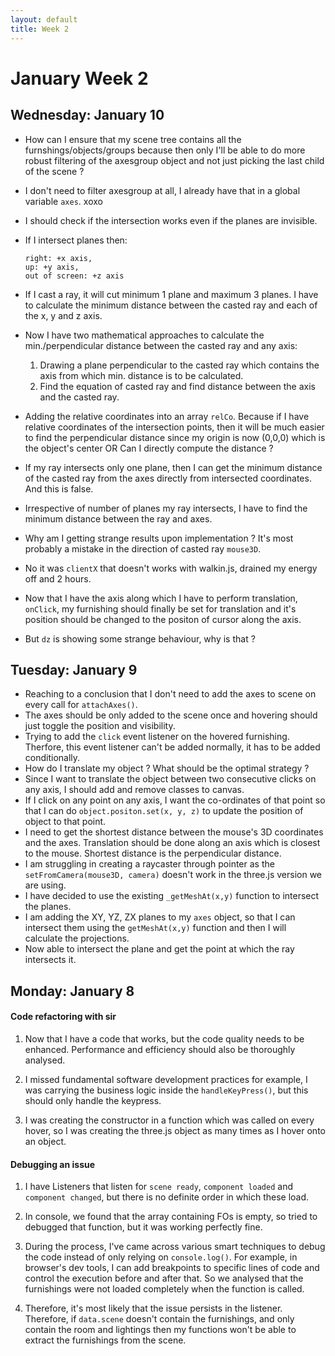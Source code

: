 ```yaml
---
layout: default
title: Week 2
---
```

# **January Week 2**
## **Wednesday: January 10**
- How can I ensure that my scene tree contains all the furnshings/objects/groups because then only I'll be able to do more robust filtering of the axesgroup object and not just picking the last child of the scene ?
- I don't need to filter axesgroup at all, I already have that in a global variable `axes`. xoxo
- I should check if the intersection works even if the planes are invisible.
- If I intersect planes then:

      right: +x axis,
      up: +y axis,
      out of screen: +z axis
- If I cast a ray, it will cut minimum 1 plane and maximum 3 planes. I have to calculate the minimum distance between the casted ray and 
each of the x, y and z axis.
- Now I have two mathematical approaches to calculate the min./perpendicular distance between the casted ray and any axis:
   1. Drawing a plane perpendicular to the casted ray which contains the axis from which min. distance is to be calculated.
   2. Find the equation of casted ray and find distance between the axis and the casted ray.
 
- Adding the relative coordinates into an array `relCo`. Because if I have relative coordinates of the intersection points, then it will be much easier to find the perpendicular distance since my origin is now (0,0,0) which is the object's center
                            OR
Can I directly compute the distance ?

- If my ray intersects only one plane, then I can get the minimum distance of the casted ray from the axes directly from intersected coordinates. And this is false.
- Irrespective of number of planes my ray intersects, I have to find the minimum distance between the ray and axes.
- Why am I getting strange results upon implementation ? It's most probably a mistake in the direction of casted ray `mouse3D`.
- No it was `clientX` that doesn't works with walkin.js, drained my energy off and 2 hours.
- Now that I have the axis along which I have to perform translation, `onClick`, my furnishing should finally be set for translation and it's position should be changed to the positon of cursor along the axis.
- But `dz` is showing some strange behaviour, why is that ?


## **Tuesday: January 9**
- Reaching to a conclusion that I don't need to add the axes to scene on every call for `attachAxes()`.
- The axes should be only added to the scene once and hovering should just toggle the position and visibility.
- Trying to add the `click` event listener on the hovered furnishing. Therfore, this event listener can't be added normally, it has to be added conditionally.
- How do I translate my object ? What should be the optimal strategy ?
- Since I want to translate the object between two consecutive clicks on any axis, I should add and remove classes to canvas.
- If I click on any point on any axis, I want the co-ordinates of that point so that I can do `object.positon.set(x, y, z)` to update the position of object to that point.
- I need to get the shortest distance between the mouse's 3D coordinates and the axes. Translation should be done along an axis which is closest to the mouse. Shortest distance is the perpendicular distance.
- I am struggling in creating a raycaster through pointer as the `setFromCamera(mouse3D, camera)` doesn't work in the three.js version we are using.
- I have decided to use the existing `_getMeshAt(x,y)` function to intersect the planes.
- I am adding the XY, YZ, ZX planes to my `axes` object, so that I can intersect them using the `getMeshAt(x,y)` function and then I will calculate the projections.
- Now able to intersect the plane and get the point at which the ray intersects it.

## **Monday: January 8**
#### Code refactoring with sir
1. Now that I have a code that works, but the code quality needs to be enhanced. Performance and efficiency should also be thoroughly analysed.

2. I missed fundamental software development practices for example, I was carrying the business logic inside the `handleKeyPress()`, but this should only handle the keypress.

3. I was creating the constructor in a function which was called on every hover, so I was creating the three.js object as many times as I hover onto an object.

#### Debugging an issue
1. I have Listeners that listen for `scene ready`, `component loaded` and `component changed`, but there is no definite order in which these load.

2. In console, we found that the array containing FOs is empty, so tried to debugged that function, but it was working perfectly fine.

3. During the process, I've came across various smart techniques to debug the code instead of only relying on `console.log()`.
For example, in browser's dev tools, I can add breakpoints to specific lines of code and control the execution before and after that.
So we analysed that the furnishings were not loaded completely when the function is called.

4. Therefore, it's most likely that the issue persists in the listener.
Therefore, if `data.scene` doesn't contain the furnishings, and only contain the room and lightings then my functions won't be able to extract the furnishings from the scene.




